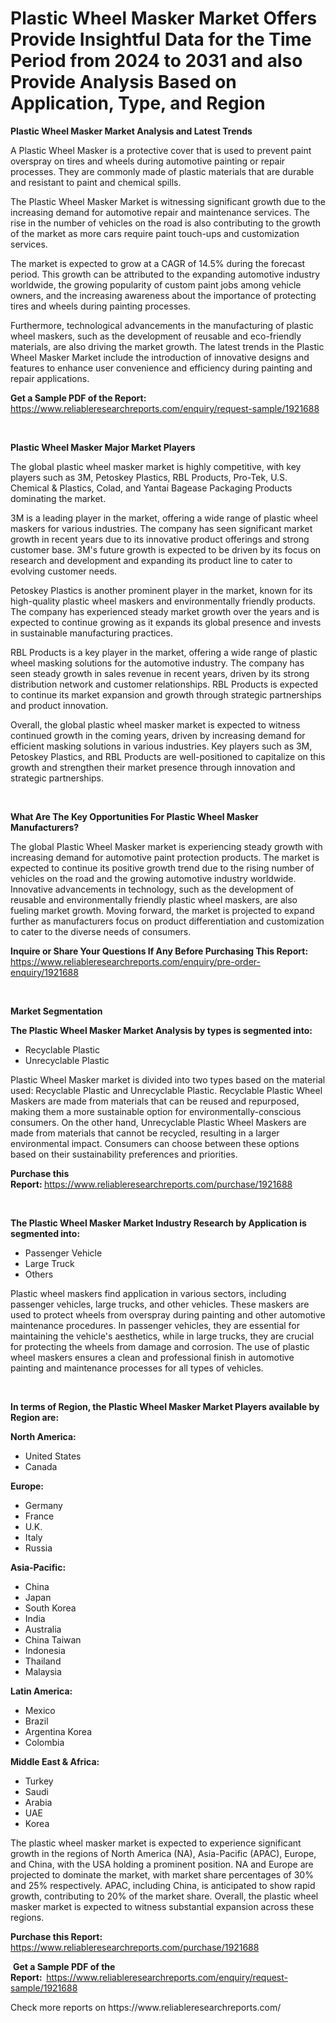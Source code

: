 <p><h1>Plastic Wheel Masker Market Offers Provide Insightful Data for the Time Period from 2024 to 2031 and also Provide Analysis Based on Application, Type, and Region</h1></p><p><strong>Plastic Wheel Masker Market Analysis and Latest Trends</strong></p>
<p><p>A Plastic Wheel Masker is a protective cover that is used to prevent paint overspray on tires and wheels during automotive painting or repair processes. They are commonly made of plastic materials that are durable and resistant to paint and chemical spills.</p><p>The Plastic Wheel Masker Market is witnessing significant growth due to the increasing demand for automotive repair and maintenance services. The rise in the number of vehicles on the road is also contributing to the growth of the market as more cars require paint touch-ups and customization services.</p><p>The market is expected to grow at a CAGR of 14.5% during the forecast period. This growth can be attributed to the expanding automotive industry worldwide, the growing popularity of custom paint jobs among vehicle owners, and the increasing awareness about the importance of protecting tires and wheels during painting processes.</p><p>Furthermore, technological advancements in the manufacturing of plastic wheel maskers, such as the development of reusable and eco-friendly materials, are also driving the market growth. The latest trends in the Plastic Wheel Masker Market include the introduction of innovative designs and features to enhance user convenience and efficiency during painting and repair applications.</p></p>
<p><strong>Get a Sample PDF of the Report:&nbsp;</strong> <a href="https://www.reliableresearchreports.com/enquiry/request-sample/1921688">https://www.reliableresearchreports.com/enquiry/request-sample/1921688</a></p>
<p>&nbsp;</p>
<p><strong>Plastic Wheel Masker Major Market Players</strong></p>
<p><p>The global plastic wheel masker market is highly competitive, with key players such as 3M, Petoskey Plastics, RBL Products, Pro-Tek, U.S. Chemical & Plastics, Colad, and Yantai Bagease Packaging Products dominating the market. </p><p>3M is a leading player in the market, offering a wide range of plastic wheel maskers for various industries. The company has seen significant market growth in recent years due to its innovative product offerings and strong customer base. 3M's future growth is expected to be driven by its focus on research and development and expanding its product line to cater to evolving customer needs.</p><p>Petoskey Plastics is another prominent player in the market, known for its high-quality plastic wheel maskers and environmentally friendly products. The company has experienced steady market growth over the years and is expected to continue growing as it expands its global presence and invests in sustainable manufacturing practices.</p><p>RBL Products is a key player in the market, offering a wide range of plastic wheel masking solutions for the automotive industry. The company has seen steady growth in sales revenue in recent years, driven by its strong distribution network and customer relationships. RBL Products is expected to continue its market expansion and growth through strategic partnerships and product innovation.</p><p>Overall, the global plastic wheel masker market is expected to witness continued growth in the coming years, driven by increasing demand for efficient masking solutions in various industries. Key players such as 3M, Petoskey Plastics, and RBL Products are well-positioned to capitalize on this growth and strengthen their market presence through innovation and strategic partnerships.</p></p>
<p>&nbsp;</p>
<p><strong>What Are The Key Opportunities For Plastic Wheel Masker Manufacturers?</strong></p>
<p><p>The global Plastic Wheel Masker market is experiencing steady growth with increasing demand for automotive paint protection products. The market is expected to continue its positive growth trend due to the rising number of vehicles on the road and the growing automotive industry worldwide. Innovative advancements in technology, such as the development of reusable and environmentally friendly plastic wheel maskers, are also fueling market growth. Moving forward, the market is projected to expand further as manufacturers focus on product differentiation and customization to cater to the diverse needs of consumers.</p></p>
<p><strong>Inquire or Share Your Questions If Any Before Purchasing This Report:</strong> <a href="https://www.reliableresearchreports.com/enquiry/pre-order-enquiry/1921688">https://www.reliableresearchreports.com/enquiry/pre-order-enquiry/1921688</a></p>
<p>&nbsp;</p>
<p><strong>Market Segmentation</strong></p>
<p><strong>The Plastic Wheel Masker Market Analysis by types is segmented into:</strong></p>
<p><ul><li>Recyclable Plastic</li><li>Unrecyclable Plastic</li></ul></p>
<p><p>Plastic Wheel Masker market is divided into two types based on the material used: Recyclable Plastic and Unrecyclable Plastic. Recyclable Plastic Wheel Maskers are made from materials that can be reused and repurposed, making them a more sustainable option for environmentally-conscious consumers. On the other hand, Unrecyclable Plastic Wheel Maskers are made from materials that cannot be recycled, resulting in a larger environmental impact. Consumers can choose between these options based on their sustainability preferences and priorities.</p></p>
<p><strong>Purchase this Report:&nbsp;</strong><a href="https://www.reliableresearchreports.com/purchase/1921688">https://www.reliableresearchreports.com/purchase/1921688</a></p>
<p>&nbsp;</p>
<p><strong>The Plastic Wheel Masker Market Industry Research by Application is segmented into:</strong></p>
<p><ul><li>Passenger Vehicle</li><li>Large Truck</li><li>Others</li></ul></p>
<p><p>Plastic wheel maskers find application in various sectors, including passenger vehicles, large trucks, and other vehicles. These maskers are used to protect wheels from overspray during painting and other automotive maintenance procedures. In passenger vehicles, they are essential for maintaining the vehicle's aesthetics, while in large trucks, they are crucial for protecting the wheels from damage and corrosion. The use of plastic wheel maskers ensures a clean and professional finish in automotive painting and maintenance processes for all types of vehicles.</p></p>
<p>&nbsp;</p>
<p><strong>In terms of Region, the Plastic Wheel Masker Market Players available by Region are:</strong></p>
<p>
    <p> <strong> North America: </strong>
        <ul>
            <li>United States</li>
            <li>Canada</li>
        </ul>
        </p> 
    <p> <strong> Europe: </strong>
        <ul>
            <li>Germany</li>
            <li>France</li>
            <li>U.K.</li>
            <li>Italy</li>
            <li>Russia</li>
        </ul>
        </p> 
    <p> <strong> Asia-Pacific: </strong>
        <ul>
            <li>China</li>
            <li>Japan</li>
            <li>South Korea</li>
            <li>India</li>
            <li>Australia</li>
            <li>China Taiwan</li>
            <li>Indonesia</li>
            <li>Thailand</li>
            <li>Malaysia</li>
        </ul>
        </p> 
    <p> <strong> Latin America: </strong>
        <ul>
            <li>Mexico</li>
            <li>Brazil</li>
            <li>Argentina Korea</li>
            <li>Colombia</li>
        </ul>
        </p> 
    <p> <strong> Middle East & Africa: </strong>
        <ul>
            <li>Turkey</li>
            <li>Saudi</li>
            <li>Arabia</li>
            <li>UAE</li>
            <li>Korea</li>
        </ul>
    </p>
    </p>
<p><p>The plastic wheel masker market is expected to experience significant growth in the regions of North America (NA), Asia-Pacific (APAC), Europe, and China, with the USA holding a prominent position. NA and Europe are projected to dominate the market, with market share percentages of 30% and 25% respectively. APAC, including China, is anticipated to show rapid growth, contributing to 20% of the market share. Overall, the plastic wheel masker market is expected to witness substantial expansion across these regions.</p></p>
<p><strong>Purchase this Report: </strong><a href="https://www.reliableresearchreports.com/purchase/1921688">https://www.reliableresearchreports.com/purchase/1921688</a></p>
<p>&nbsp;<strong>Get a Sample PDF of the Report:&nbsp;&nbsp;</strong><a href="https://www.reliableresearchreports.com/enquiry/request-sample/1921688">https://www.reliableresearchreports.com/enquiry/request-sample/1921688</a></p>
<p><strong></strong></p>
<p>Check more reports on https://www.reliableresearchreports.com/</p>